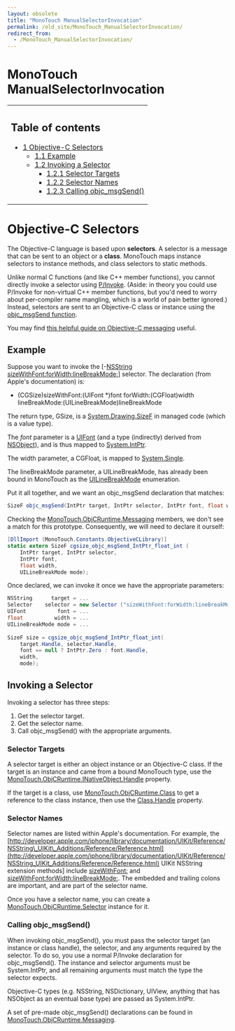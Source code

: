 ```yaml
---
layout: obsolete
title: "MonoTouch ManualSelectorInvocation"
permalink: /old_site/MonoTouch_ManualSelectorInvocation/
redirect_from:
  - /MonoTouch_ManualSelectorInvocation/
---
```


MonoTouch ManualSelectorInvocation
==================================

<table>
<col width="100%" />
<tbody>
<tr class="odd">
<td align="left"><h2>Table of contents</h2>
<ul>
<li><a href="#objective-c-selectors">1 Objective-C Selectors</a>
<ul>
<li><a href="#example">1.1 Example</a></li>
<li><a href="#invoking-a-selector">1.2 Invoking a Selector</a>
<ul>
<li><a href="#selector-targets">1.2.1 Selector Targets</a></li>
<li><a href="#selector-names">1.2.2 Selector Names</a></li>
<li><a href="#calling-objc-msgsend">1.2.3 Calling objc_msgSend()</a></li>
</ul></li>
</ul></li>
</ul></td>
</tr>
</tbody>
</table>

Objective-C Selectors
=====================

The Objective-C language is based upon **selectors**. A selector is a message that can be sent to an object or a **class**. MonoTouch maps instance selectors to instance methods, and class selectors to static methods.

Unlike normal C functions (and like C++ member functions), you cannot directly invoke a selector using [P/Invoke]({{site.github.url}}/old_site/Interop_with_Native_Libraries). (Aside: in theory you could use P/Invoke for non-virtual C++ member functions, but you'd need to worry about per-compiler name mangling, which is a world of pain better ignored.) Instead, selectors are sent to an Objective-C class or instance using the [objc\_msgSend function](http://developer.apple.com/mac/library/documentation/Cocoa/Reference/ObjCRuntimeRef/Reference/reference.html#//apple_ref/c/func/objc_msgSend).

You may find [this helpful guide on Objective-C messaging](http://developer.apple.com/iphone/library/documentation/cocoa/conceptual/ObjCRuntimeGuide/Articles/ocrtHowMessagingWorks.html) useful.

Example
-------

Suppose you want to invoke the [-[NSString sizeWithFont:forWidth:lineBreakMode:](http://developer.apple.com/iphone/library/documentation/UIKit/Reference/NSString_UIKit_Additions/Reference/Reference.html#//apple_ref/occ/instm/NSString/sizeWithFont:forWidth:lineBreakMode:)] selector. The declaration (from Apple's documentation) is:

- (CGSize)sizeWithFont:(UIFont \*)font forWidth:(CGFloat)width lineBreakMode:(UILineBreakMode)lineBreakMode

The return type, GSize, is a [System.Drawing.SizeF](http://www.go-mono.com/docs/monodoc.ashx?link=T%3aSystem.Drawing.SizeF) in managed code (which is a value type).

The *font* parameter is a [UIFont](http://www.go-mono.com/docs/monodoc.ashx?link=T%3aMonoTouch.UIKit.UIFont) (and a type (indirectly) derived from [NSObject](http://www.go-mono.com/docs/monodoc.ashx?link=T%3aMonoTouch.Foundation.NSObject)), and is thus mapped to [System.IntPtr](http://www.go-mono.com/docs/monodoc.ashx?link=T:System.IntPtr).

The width parameter, a CGFloat, is mapped to [System.Single](http://www.go-mono.com/docs/monodoc.ashx?link=T%3aSystem.Single).

The lineBreakMode parameter, a UILineBreakMode, has already been bound in MonoTouch as the [UILineBreakMode](http://www.go-mono.com/docs/monodoc.ashx?link=T%3aMonoTouch.UIKit.UILineBreakMode) enumeration.

Put it all together, and we want an objc\_msgSend declaration that matches:

``` csharp
SizeF objc_msgSend(IntPtr target, IntPtr selector, IntPtr font, float width, UILineBreakMode mode);
```

Checking the [MonoTouch.ObjCRuntime.Messaging](http://www.go-mono.com/docs/monodoc.ashx?link=T%3aMonoTouch.ObjCRuntime.Messaging%2f*) members, we don't see a match for this prototype. Consequently, we will need to declare it ourself:

``` csharp
[DllImport (MonoTouch.Constants.ObjectiveCLibrary)]
static extern SizeF cgsize_objc_msgSend_IntPtr_float_int (
    IntPtr target, IntPtr selector,
    IntPtr font,
    float width,
    UILineBreakMode mode);
```

Once declared, we can invoke it once we have the appropriate parameters:

``` csharp
NSString      target = ...
Selector    selector = new Selector ("sizeWithFont:forWidth:lineBreakMode:");
UIFont          font = ...
float          width = ...
UILineBreakMode mode = ...
 
SizeF size = cgsize_objc_msgSend_IntPtr_float_int(
    target.Handle, selector.Handle,
    font == null ? IntPtr.Zero : font.Handle,
    width,
    mode);
```

Invoking a Selector
-------------------

Invoking a selector has three steps:

1.  Get the selector target.
2.  Get the selector name.
3.  Call objc\_msgSend() with the appropriate arguments.

### Selector Targets

A selector target is either an object instance or an Objective-C class. If the target is an instance and came from a bound MonoTouch type, use the [MonoTouch.ObjCRuntime.INativeObject.Handle](http://www.go-mono.com/docs/monodoc.ashx?link=P%3aMonoTouch.ObjCRuntime.INativeObject.Handle) property.

If the target is a class, use [MonoTouch.ObjCRuntime.Class](http://www.go-mono.com/docs/monodoc.ashx?link=T%3aMonoTouch.ObjCRuntime.Class) to get a reference to the class instance, then use the [Class.Handle](http://www.go-mono.com/docs/monodoc.ashx?link=P%3aMonoTouch.ObjCRuntime.Class.Handle) property.

### Selector Names

Selector names are listed within Apple's documentation. For example, the [http://developer.apple.com/iphone/library/documentation/UIKit/Reference/NSString\_UIKit\_Additions/Reference/Reference.html](http://developer.apple.com/iphone/library/documentation/UIKit/Reference/NSString_UIKit_Additions/Reference/Reference.html) UIKit NSString extension methods] include [sizeWithFont:](http://developer.apple.com/iphone/library/documentation/UIKit/Reference/NSString_UIKit_Additions/Reference/Reference.html#//apple_ref/occ/instm/NSString/sizeWithFont:) and [sizeWithFont:forWidth:lineBreakMode:](http://developer.apple.com/iphone/library/documentation/UIKit/Reference/NSString_UIKit_Additions/Reference/Reference.html#//apple_ref/occ/instm/NSString/sizeWithFont:forWidth:lineBreakMode:). The embedded and trailing colons are important, and are part of the selector name.

Once you have a selector name, you can create a [MonoTouch.ObjCRuntime.Selector](http://www.go-mono.com/docs/monodoc.ashx?link=T%3aMonoTouch.ObjCRuntime.Selector) instance for it.

### Calling objc\_msgSend()

When invoking objc\_msgSend(), you must pass the selector target (an instance or class handle), the selector, and any arguments required by the selector. To do so, you use a normal P/Invoke declaration for objc\_msgSend(). The instance and selector arguments must be System.IntPtr, and all remaining arguments must match the type the selector expects.

Objective-C types (e.g. NSString, NSDictionary, UIView, anything that has NSObject as an eventual base type) are passed as System.IntPtr.

A set of pre-made objc\_msgSend() declarations can be found in [MonoTouch.ObjCRuntime.Messaging](http://www.go-mono.com/docs/monodoc.ashx?link=T%3aMonoTouch.ObjCRuntime.Messaging%2f*).

